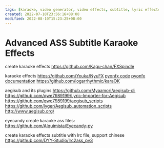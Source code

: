 ```yaml
---
tags: [karaoke, video generator, video effects, subtitle, lyric effects, pyjom, project, dog video, pets video, video with bgm]
created: 2022-07-10T23:56:16+08:00
modified: 2022-08-10T15:23:25+08:00
---
```


# Advanced ASS Subtitle Karaoke Effects

create karaoke effects
https://github.com/Kagu-chan/FXSpindle

karaoke effects
https://github.com/Youka/NyuFX
[pyonfx code](https://github.com/CoffeeStraw/PyonFX)
[pyonfx documentation](https://pyonfx.readthedocs.io/en/latest/quick%20start.html#starting-out)
https://github.com/logarrhythmic/karaOK

aegisub and its plugins
https://github.com/Myaamori/aegisub-cli
https://github.com/qwe7989199/Lyric-Importer-for-Aegisub
https://github.com/qwe7989199/aegisub_scripts
https://github.com/lyger/Aegisub_automation_scripts
http://www.aegisub.org/

eyecandy create karaoke ass files:
https://github.com/Alquimista/Eyecandy-py

create karaoke effects subtitle with lrc file, support chinese
https://github.com/DYY-Studio/lrc2ass_py3
